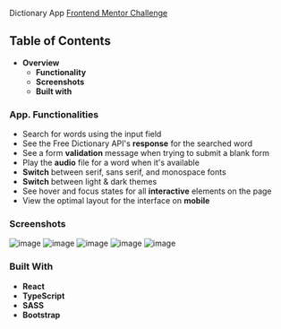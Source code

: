 Dictionary App [Frontend Mentor Challenge](https://www.frontendmentor.io/challenges/linksharing-app-Fbt7yweGsT)
## Table of Contents
* <strong>Overview</strong>
    * <strong>Functionality</strong>
    * <strong>Screenshots</strong>
    * <strong>Built with</strong>
### App. Functionalities
* Search for words using the input field
* See the Free Dictionary API's <strong>response</strong> for the searched word
* See a form <strong>validation</strong> message when trying to submit a blank form
* Play the <strong>audio</strong> file for a word when it's available
* <strong>Switch</strong> between serif, sans serif, and monospace fonts
* <strong>Switch</strong> between light & dark themes
* See hover and focus states for all <strong>interactive</strong> elements on the page
* View the optimal layout for the interface on <strong>mobile</strong>
### Screenshots
![image](https://github.com/JurgenMik/DictionaryApp/assets/89903354/1f1d6fa7-9100-4ae1-8e5b-ef698399b85c)
![image](https://github.com/JurgenMik/DictionaryApp/assets/89903354/b5ef3200-3256-4902-9b85-1fc40b93f174)
![image](https://github.com/JurgenMik/DictionaryApp/assets/89903354/2c4f30c1-9419-4a73-9ca2-28b283a62c35)
![image](https://github.com/JurgenMik/DictionaryApp/assets/89903354/a9db0bfb-ddbc-4818-8608-fc3783406da3)
![image](https://github.com/JurgenMik/DictionaryApp/assets/89903354/0390ee9d-365f-4afb-99c1-bed5f7658229)
### Built With
* <strong>React</strong>
* <strong>TypeScript</strong>
* <strong>SASS</strong>
* <strong>Bootstrap</strong>
